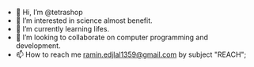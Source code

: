 - 👋 Hi, I’m @tetrashop
- 👀 I’m interested in science almost benefit.
- 🌱 I’m currently learning lifes.
- 💞️ I’m looking to collaborate on computer programming and development.
- 📫 How to reach me ramin.edjlal1359@gmail.com by subject "REACH";

<!---
tetrashop/tetrashop is a ✨ special ✨ repository because its `README.md` (this file) appears on your GitHub profile.
You can click the Preview link to take a look at your changes.
--->
